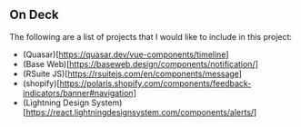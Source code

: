 ## On Deck

The following are a list of projects that I would like to include in this project:
- (Quasar)[https://quasar.dev/vue-components/timeline]
- (Base Web)[https://baseweb.design/components/notification/]
- (RSuite JS)[https://rsuitejs.com/en/components/message]
- (shopify)[https://polaris.shopify.com/components/feedback-indicators/banner#navigation]
- (Lightning Design System)[https://react.lightningdesignsystem.com/components/alerts/]